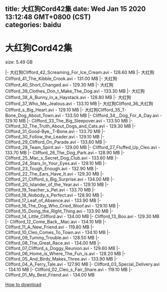 
title: 大红狗Cord42集
date: Wed Jan 15 2020 13:12:48 GMT+0800 (CST)    
categories: baidu
---

# 大红狗Cord42集
size: 5.49 GB
 
 
|- 大红狗Clifford_42_Screaming_For_Ice_Cream.avi - 128.60 MB
|- 大红狗Clifford_41_The_Kibble_Crook.avi - 131.00 MB
|- 大红狗Clifford_40_Short_Changed.avi - 129.30 MB
|- 大红狗Clifford_39_Clothes_Don_t_Make_The_Dog.avi - 133.30 MB
|- 大红狗Clifford_38_A_Bunny_in_a_Haystack.avi - 128.80 MB
|- 大红狗Clifford_37_Who_Me_Jealous.avi - 133.10 MB
|- 大红狗Clifford_36_大红狗Clifford_s_Big_Heart.avi - 129.10 MB
|- 大红狗Clifford_35_T-Bone_Dog_About_Town.avi - 133.50 MB
|- Clifford_34__Dog_For_A_Day.avi - 129.10 MB
|- Clifford_33_The_Big_Sleepover.avi - 133.50 MB
|- Clifford_32_The_Truth_About_Dogs_and_Cats.avi - 129.30 MB
|- Clifford_31_Good-Bye,_T-Bone.avi - 133.70 MB
|- Clifford_30_Follow_the_Leader.avi - 129.10 MB
|- Clifford_29_Clifford_On_Parade.avi - 133.60 MB
|- Clifford_28_Team_Spirit.avi - 129.00 MB
|- Clifford_27_Fluffed_Up_Cleo.avi - 133.70 MB
|- Clifford_26_The_Dog_Park.avi - 128.90 MB
|- Clifford_25_Mac_s_Secret_Dog_Club.avi - 133.60 MB
|- Clifford_24_Stars_In_Your_Eyes.avi - 129.10 MB
|- Clifford_23_Tough_Enough.avi - 132.90 MB
|- Clifford_22_The_Ears_Have_It.avi - 129.30 MB
|- Clifford_21_Clifford_s_Big_Surprise.avi - 134.00 MB
|- Clifford_20_Islander_of_the_Year.avi - 129.10 MB
|- Clifford_19_Teacher_s_Pet.avi - 133.70 MB
|- Clifford_18_Nobody_s_Perfect.avi - 128.90 MB
|- Clifford_17_Leaf_of_Absence.avi - 133.90 MB
|- Clifford_16_The_Dog_Who_Cried_Woof.avi - 129.10 MB
|- Clifford_15_Doing_the_Right_Thing.avi - 133.90 MB
|- Clifford_14_Little_Clifford.avi - 134.00 MB
|- Clifford_13_Boo.avi - 129.30 MB
|- Clifford_12_Come_Back,_Mac.avi - 134.10 MB
|- Clifford_11_A_New_Friend.avi - 119.80 MB
|- Clifford_10_Cleo_Comes_To_Town.avi - 134.10 MB
|- Clifford_09_Tummy_Trouble.avi - 128.50 MB
|- Clifford_08_The_Great_Race.avi - 134.00 MB
|- Clifford_07_Clifford_s_Doggy_Reunion.avi - 129.60 MB
|- Clifford_06_Home_is_Where_The_Fun_is.avi - 128.20 MB
|- Clifford_05_And_Birdy_Makes_Three.avi - 133.90 MB
|- Clifford_04_A_Ferry_Tale.avi - 127.90 MB
|- Clifford_03_Special_Delivery.avi - 134.10 MB
|- Clifford_02_Cleo_s_Fair_Share.avi - 119.10 MB
|- Clifford_01_My_Best_Friend.avi - 134.00 MB

[How to download](https://bpcam.bemobtrk.com/go/2ceec3aa-1ca2-46d6-b9ff-aaa5c184517c?jno=342)